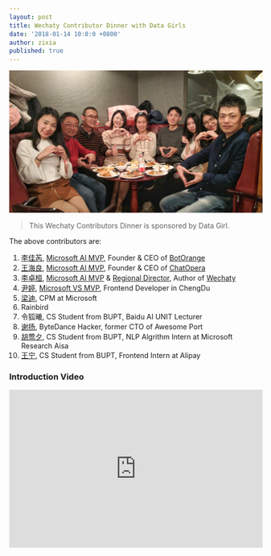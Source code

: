 ```yaml
---
layout: post
title: Wechaty Contributor Dinner with Data Girls
date: '2018-01-14 10:0:0 +0800'
author: zixia
published: true
---
```


![Wechaty Contributors][contributors-image]

> This Wechaty Contributors Dinner is sponsored by Data Girl.

The above contributors are:

1. [李佳芮](https://github.com/lijiarui), [Microsoft AI MVP](https://mvp.microsoft.com/en-us/PublicProfile/5003226), Founder & CEO of [BotOrange](http://botorange.com)
2. [王海良](https://github.com/samurais), [Microsoft AI MVP](https://mvp.microsoft.com/en-us/PublicProfile/5003060), Founder & CEO of [ChatOpera](https://www.chatopera.com/)
3. [李卓桓](https://github.com/zixia), [Microsoft AI MVP](https://mvp.microsoft.com/en-us/PublicProfile/5003061) & [Regional Director](https://rd.microsoft.com/en-us/huan-li), Author of [Wechaty](https://github.com/chatie/wechaty)
4. [尹婷](https://github.com/TingYinHelen), [Microsoft VS MVP](https://mvp.microsoft.com), Frontend Developer in ChengDu
5. [梁迪](https://www.linkedin.com/in/christina-liang-590575147/), CPM at Microsoft
6. Rainbird
7. 令狐曦, CS Student from BUPT, Baidu AI UNIT Lecturer
8. [谢扬](https://github.com/leinue), ByteDance Hacker, former CTO of Awesome Port
9. [胡莺夕](https://github.com/huyingxi), CS Student from BUPT, NLP Algrithm Intern at Microsoft Research Aisa
10. [王宁](https://github.com/wnbupt), CS Student from BUPT, Frontend Intern at Alipay

<!--more-->

### Introduction Video

<div class="video-container" style="
    position: relative;
    padding-bottom:56.25%;
    padding-top:30px;
    height:0;
    overflow:hidden;
">
<iframe width="560" height="315" src="https://www.youtube.com/embed/MrlO0gjDe-E" frameborder="0" allowfullscreen="" style="
    position: absolute;
    top:0;
    left:0;
    width:100%;
    height:100%;
"></iframe></div>

[contributors-image]: /download/2018/wechaty-contributor-dinner-data-girl.jpg
